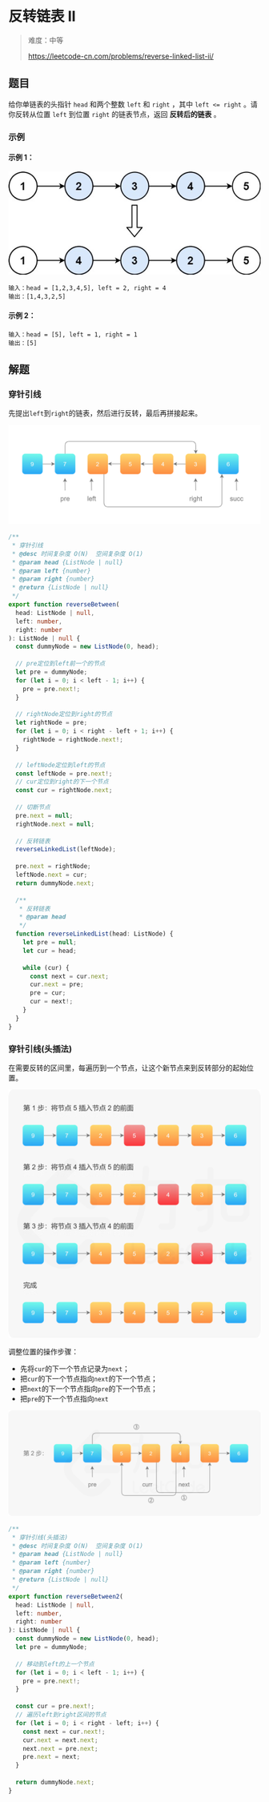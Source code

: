 # 反转链表 II

> 难度：中等
>
> https://leetcode-cn.com/problems/reverse-linked-list-ii/

## 题目

给你单链表的头指针 `head` 和两个整数 `left` 和 `right` ，其中 `left <= right` 。请你反转从位置 `left` 到位置 `right` 的链表节点，返回 **反转后的链表** 。

### 示例

#### 示例 1：

![reverse-linked-list-ii](../../assets/images/problemset/reverse-linked-list-ii-1.jpg)

```
输入：head = [1,2,3,4,5], left = 2, right = 4
输出：[1,4,3,2,5]
```

#### 示例 2：

```
输入：head = [5], left = 1, right = 1
输出：[5]
```

## 解题

### 穿针引线

先提出`left`到`right`的链表，然后进行反转，最后再拼接起来。

![reverse-linked-list-ii-2.png](../../assets/images/problemset/reverse-linked-list-ii-2.png)

```typescript
/**
 * 穿针引线
 * @desc 时间复杂度 O(N)  空间复杂度 O(1)
 * @param head {ListNode | null}
 * @param left {number}
 * @param right {number}
 * @return {ListNode | null}
 */
export function reverseBetween(
  head: ListNode | null,
  left: number,
  right: number
): ListNode | null {
  const dummyNode = new ListNode(0, head);

  // pre定位到left前一个的节点
  let pre = dummyNode;
  for (let i = 0; i < left - 1; i++) {
    pre = pre.next!;
  }

  // rightNode定位到right的节点
  let rightNode = pre;
  for (let i = 0; i < right - left + 1; i++) {
    rightNode = rightNode.next!;
  }

  // leftNode定位到left的节点
  const leftNode = pre.next!;
  // cur定位到right的下一个节点
  const cur = rightNode.next;

  // 切断节点
  pre.next = null;
  rightNode.next = null;

  // 反转链表
  reverseLinkedList(leftNode);

  pre.next = rightNode;
  leftNode.next = cur;
  return dummyNode.next;

  /**
   * 反转链表
   * @param head
   */
  function reverseLinkedList(head: ListNode) {
    let pre = null;
    let cur = head;

    while (cur) {
      const next = cur.next;
      cur.next = pre;
      pre = cur;
      cur = next!;
    }
  }
}
```

### 穿针引线(头插法)

在需要反转的区间里，每遍历到一个节点，让这个新节点来到反转部分的起始位置。

![reverse-linked-list-ii-3.png](../../assets/images/problemset/reverse-linked-list-ii-3.png)

调整位置的操作步骤：

- 先将`cur`的下一个节点记录为`next`；
- 把`cur`的下一个节点指向`next`的下一个节点；
- 把`next`的下一个节点指向`pre`的下一个节点；
- 把`pre`的下一个节点指向`next`

![reverse-linked-list-ii-4.png](../../assets/images/problemset/reverse-linked-list-ii-4.png)

```typescript
/**
 * 穿针引线(头插法)
 * @desc 时间复杂度 O(N)  空间复杂度 O(1)
 * @param head {ListNode | null}
 * @param left {number}
 * @param right {number}
 * @return {ListNode | null}
 */
export function reverseBetween2(
  head: ListNode | null,
  left: number,
  right: number
): ListNode | null {
  const dummyNode = new ListNode(0, head);
  let pre = dummyNode;

  // 移动到left的上一个节点
  for (let i = 0; i < left - 1; i++) {
    pre = pre.next!;
  }

  const cur = pre.next!;
  // 遍历left到right区间的节点
  for (let i = 0; i < right - left; i++) {
    const next = cur.next!;
    cur.next = next.next;
    next.next = pre.next;
    pre.next = next;
  }

  return dummyNode.next;
}
```

